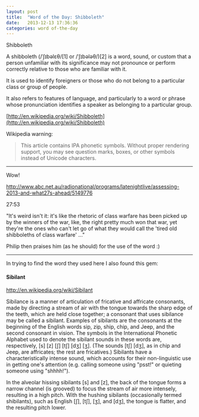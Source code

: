 ```yaml
---
layout: post
title:  "Word of the Day: Shibboleth"
date:   2013-12-13 17:36:36
categories: word of-the-day
---
```


Shibboleth

A shibboleth (/ˈʃɪbəlɛθ/[1] or /ˈʃɪbələθ/)[2] is a word, sound, or custom that a person unfamiliar with its significance may not pronounce or perform correctly relative to those who are familiar with it.

It is used to identify foreigners or those who do not belong to a particular class or group of people.

It also refers to features of language, and particularly to a word or phrase whose pronunciation identifies a speaker as belonging to a particular group.

[http://en.wikipedia.org/wiki/Shibboleth](http://en.wikipedia.org/wiki/Shibboleth)

Wikipedia warning:

> This article contains IPA phonetic symbols. Without proper rendering support, you may see question marks, boxes, or other symbols instead of Unicode characters.

---

Wow!

http://www.abc.net.au/radionational/programs/latenightlive/assessing-2013-and-what27s-ahead/5149776

27:53


"It's weird isn't it: it's like the rhetoric of class warfare has been picked up by the winners of the war, like, the right pretty much won that war, yet they're the ones who can't let go of what they would call the 'tired old shibboleths of class warfare' ..."

Philip then praises him (as he should) for the use of the word :)


---

In trying to find the word they used here I also found this gem:

#### Sibilant

http://en.wikipedia.org/wiki/Sibilant

Sibilance is a manner of articulation of fricative and affricate consonants, made by directing a stream of air with the tongue towards the sharp edge of the teeth, which are held close together; a consonant that uses sibilance may be called a sibilant. Examples of sibilants are the consonants at the beginning of the English words sip, zip, ship, chip, and Jeep, and the second consonant in vision. The symbols in the International Phonetic Alphabet used to denote the sibilant sounds in these words are, respectively, [s] [z] [ʃ] [tʃ] [dʒ] [ʒ]. (The sounds [tʃ] [dʒ], as in chip and Jeep, are affricates; the rest are fricatives.) Sibilants have a characteristically intense sound, which accounts for their non-linguistic use in getting one's attention (e.g. calling someone using "psst!" or quieting someone using "shhhh!").

In the alveolar hissing sibilants [s] and [z], the back of the tongue forms a narrow channel (is grooved) to focus the stream of air more intensely, resulting in a high pitch. With the hushing sibilants (occasionally termed shibilants), such as English [ʃ], [tʃ], [ʒ], and [dʒ], the tongue is flatter, and the resulting pitch lower.




